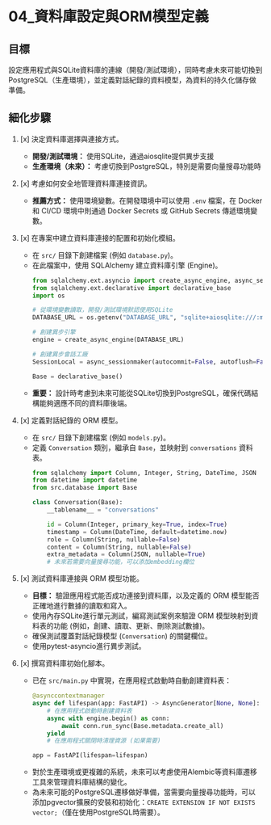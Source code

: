 # 04_資料庫設定與ORM模型定義

## 目標
設定應用程式與SQLite資料庫的連線（開發/測試環境），同時考慮未來可能切換到PostgreSQL（生產環境），並定義對話紀錄的資料模型，為資料的持久化儲存做準備。

## 細化步驟

1.  [x] 決定資料庫選擇與連接方式。
    *   **開發/測試環境：** 使用SQLite，通過aiosqlite提供異步支援
    *   **生產環境（未來）：** 考慮切換到PostgreSQL，特別是需要向量搜尋功能時
2.  [x] 考慮如何安全地管理資料庫連接資訊。
    *   **推薦方式：** 使用環境變數。在開發環境中可以使用 `.env` 檔案，在 Docker 和 CI/CD 環境中則通過 Docker Secrets 或 GitHub Secrets 傳遞環境變數。
3.  [x] 在專案中建立資料庫連接的配置和初始化模組。
    *   在 `src/` 目錄下創建檔案 (例如 `database.py`)。
    *   在此檔案中，使用 SQLAlchemy 建立資料庫引擎 (Engine)。
        ```python
        from sqlalchemy.ext.asyncio import create_async_engine, async_sessionmaker
        from sqlalchemy.ext.declarative import declarative_base
        import os

        # 從環境變數讀取，開發/測試環境默認使用SQLite
        DATABASE_URL = os.getenv("DATABASE_URL", "sqlite+aiosqlite:///:memory:")

        # 創建異步引擎
        engine = create_async_engine(DATABASE_URL)

        # 創建異步會話工廠
        SessionLocal = async_sessionmaker(autocommit=False, autoflush=False, bind=engine)

        Base = declarative_base()
        ```
    *   **重要：** 設計時考慮到未來可能從SQLite切換到PostgreSQL，確保代碼結構能夠適應不同的資料庫後端。
4.  [x] 定義對話紀錄的 ORM 模型。
    *   在 `src/` 目錄下創建檔案 (例如 `models.py`)。
    *   定義 `Conversation` 類別，繼承自 `Base`，並映射到 `conversations` 資料表。
        ```python
        from sqlalchemy import Column, Integer, String, DateTime, JSON
        from datetime import datetime
        from src.database import Base

        class Conversation(Base):
            __tablename__ = "conversations"

            id = Column(Integer, primary_key=True, index=True)
            timestamp = Column(DateTime, default=datetime.now)
            role = Column(String, nullable=False)
            content = Column(String, nullable=False)
            extra_metadata = Column(JSON, nullable=True)
            # 未來若需要向量搜尋功能，可以添加embedding欄位
        ```
5.  [x] 測試資料庫連接與 ORM 模型功能。
    *   **目標：** 驗證應用程式能否成功連接到資料庫，以及定義的 ORM 模型能否正確地進行數據的讀取和寫入。
    *   使用內存SQLite進行單元測試，編寫測試案例來驗證 ORM 模型映射到資料表的功能 (例如，創建、讀取、更新、刪除測試數據)。
    *   確保測試覆蓋對話紀錄模型 (`Conversation`) 的關鍵欄位。
    *   使用pytest-asyncio進行異步測試。

6.  [x] 撰寫資料庫初始化腳本。
    *   已在 `src/main.py` 中實現，在應用程式啟動時自動創建資料表：
        ```python
        @asynccontextmanager
        async def lifespan(app: FastAPI) -> AsyncGenerator[None, None]:
            # 在應用程式啟動時創建資料表
            async with engine.begin() as conn:
                await conn.run_sync(Base.metadata.create_all)
            yield
            # 在應用程式關閉時清理資源 (如果需要)

        app = FastAPI(lifespan=lifespan)
        ```
    *   對於生產環境或更複雜的系統，未來可以考慮使用Alembic等資料庫遷移工具來管理資料庫結構的變化。
    *   為未來可能的PostgreSQL遷移做好準備，當需要向量搜尋功能時，可以添加pgvector擴展的安裝和初始化：`CREATE EXTENSION IF NOT EXISTS vector;`（僅在使用PostgreSQL時需要）。 